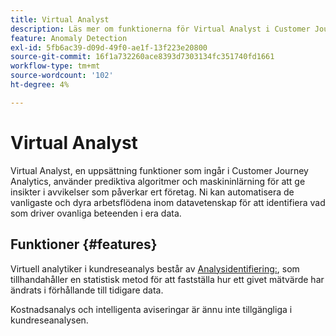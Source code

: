 ```yaml
---
title: Virtual Analyst
description: Läs mer om funktionerna för Virtual Analyst i Customer Journey Analytics.
feature: Anomaly Detection
exl-id: 5fb6ac39-d09d-49f0-ae1f-13f223e20800
source-git-commit: 16f1a732260ace8393d7303134fc351740fd1661
workflow-type: tm+mt
source-wordcount: '102'
ht-degree: 4%

---
```


# Virtual Analyst

Virtual Analyst, en uppsättning funktioner som ingår i Customer Journey Analytics, använder prediktiva algoritmer och maskininlärning för att ge insikter i avvikelser som påverkar ert företag. Ni kan automatisera de vanligaste och dyra arbetsflödena inom datavetenskap för att identifiera vad som driver ovanliga beteenden i era data.

## Funktioner {#features}

Virtuell analytiker i kundreseanalys består av [Analysidentifiering:](c-anomaly-detection/anomaly-detection.md), som tillhandahåller en statistisk metod för att fastställa hur ett givet mätvärde har ändrats i förhållande till tidigare data.

Kostnadsanalys och intelligenta aviseringar är ännu inte tillgängliga i kundreseanalysen.

